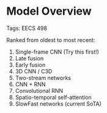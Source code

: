 # Model Overview

Tags: EECS 498

Ranked from oldest to most recent:

1. Single-frame CNN (Try this first!)
2. Late fusion
3. Early fusion
4. 3D CNN / C3D
5. Two-stream networks
6. CNN + RNN
7. Convolutional RNN
8. Spatio-temporal self-attention
9. SlowFast networks (current SoTA)